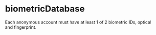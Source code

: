 # biometricDatabase
Each anonymous account must have at least 1 of 2 biometric IDs, optical and fingerprint.
